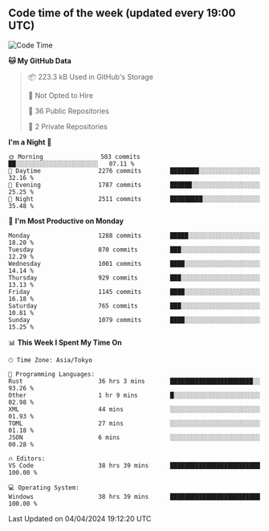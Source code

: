 ## Code time of the week (updated every 19:00 UTC)

<!--START_SECTION:waka-->
![Code Time](http://img.shields.io/badge/Code%20Time-2%2C930%20hrs%2026%20mins-blue)

**🐱 My GitHub Data** 

> 📦 223.3 kB Used in GitHub's Storage 
 > 
> 🚫 Not Opted to Hire
 > 
> 📜 36 Public Repositories 
 > 
> 🔑 2 Private Repositories 
 > 
**I'm a Night 🦉** 

```text
🌞 Morning                503 commits         ██░░░░░░░░░░░░░░░░░░░░░░░   07.11 % 
🌆 Daytime                2276 commits        ████████░░░░░░░░░░░░░░░░░   32.16 % 
🌃 Evening                1787 commits        ██████░░░░░░░░░░░░░░░░░░░   25.25 % 
🌙 Night                  2511 commits        █████████░░░░░░░░░░░░░░░░   35.48 % 
```
📅 **I'm Most Productive on Monday** 

```text
Monday                   1288 commits        █████░░░░░░░░░░░░░░░░░░░░   18.20 % 
Tuesday                  870 commits         ███░░░░░░░░░░░░░░░░░░░░░░   12.29 % 
Wednesday                1001 commits        ████░░░░░░░░░░░░░░░░░░░░░   14.14 % 
Thursday                 929 commits         ███░░░░░░░░░░░░░░░░░░░░░░   13.13 % 
Friday                   1145 commits        ████░░░░░░░░░░░░░░░░░░░░░   16.18 % 
Saturday                 765 commits         ███░░░░░░░░░░░░░░░░░░░░░░   10.81 % 
Sunday                   1079 commits        ████░░░░░░░░░░░░░░░░░░░░░   15.25 % 
```


📊 **This Week I Spent My Time On** 

```text
🕑︎ Time Zone: Asia/Tokyo

💬 Programming Languages: 
Rust                     36 hrs 3 mins       ███████████████████████░░   93.26 % 
Other                    1 hr 9 mins         █░░░░░░░░░░░░░░░░░░░░░░░░   02.98 % 
XML                      44 mins             ░░░░░░░░░░░░░░░░░░░░░░░░░   01.93 % 
TOML                     27 mins             ░░░░░░░░░░░░░░░░░░░░░░░░░   01.18 % 
JSON                     6 mins              ░░░░░░░░░░░░░░░░░░░░░░░░░   00.28 % 

🔥 Editors: 
VS Code                  38 hrs 39 mins      █████████████████████████   100.00 % 

💻 Operating System: 
Windows                  38 hrs 39 mins      █████████████████████████   100.00 % 
```


 Last Updated on 04/04/2024 19:12:20 UTC
<!--END_SECTION:waka-->